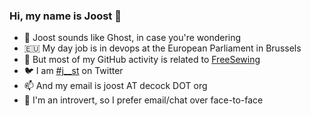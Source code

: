 ### Hi, my name is Joost 👋

- 👻 Joost sounds like Ghost, in case you're wondering
- 🇪🇺 My day job is in devops at the European Parliament in Brussels
- 🧵 But most of my GitHub activity is related to [FreeSewing](/freesewing)
- 🐦 I am [#j__st](https://twitter.com/j__st) on Twitter
- 📫 And my email is joost AT decock DOT org
- 🙊 I'm an introvert, so I prefer email/chat over face-to-face

